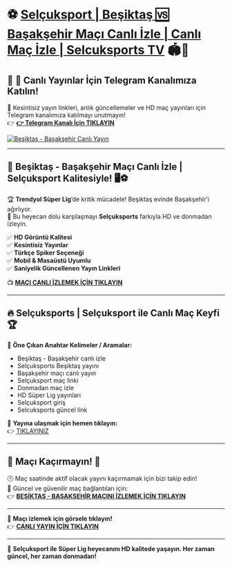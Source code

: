# ⚽ **[Selçuksport | Beşiktaş 🆚 Başakşehir Maçı Canlı İzle | Canlı Maç İzle | Selcuksports TV](https://www.selcuk.site)** 🏟️📡  

## 📲 **📢 Canlı Yayınlar İçin Telegram Kanalımıza Katılın!**  
🎯 Kesintisiz yayın linkleri, anlık güncellemeler ve HD maç yayınları için Telegram kanalımıza katılmayı unutmayın!  
👉 **[👉 Telegram Kanalı İçin TIKLAYIN](https://t.me/+gAaD6HFJuldlZGNk)**  

[![Beşiktaş - Başakşehir Canlı Yayın](https://i.postimg.cc/ZnDXFQ0F/750x200.jpg)](https://www.selcuk.site)  

---

## 🎥 **Beşiktaş - Başakşehir Maçı Canlı İzle | Selçuksport Kalitesiyle!** 🖥️⚽  

🏆 **Trendyol Süper Lig**’de kritik mücadele! Beşiktaş evinde Başakşehir'i ağırlıyor.  
📡 Bu heyecan dolu karşılaşmayı **Selçuksports** farkıyla HD ve donmadan izleyin.  

✅ **HD Görüntü Kalitesi**  
✅ **Kesintisiz Yayınlar**  
✅ **Türkçe Spiker Seçeneği**  
✅ **Mobil & Masaüstü Uyumlu**  
✅ **Saniyelik Güncellenen Yayın Linkleri**  

📺 **[MAÇI CANLI İZLEMEK İÇİN TIKLAYIN](https://www.selcuk.site)**  

---

## 🔥 **Selçuksports | Selçuksport ile Canlı Maç Keyfi** 🏆  

📌 **Öne Çıkan Anahtar Kelimeler / Aramalar:**  
- Beşiktaş - Başakşehir canlı izle  
- Selçuksports Beşiktaş yayını  
- Başakşehir maçı canlı yayın  
- Selçuksport maç linki  
- Donmadan maç izle  
- HD Süper Lig yayınları  
- Selçuksport giriş  
- Selcuksports güncel link  

🎯 **Yayına ulaşmak için hemen tıklayın:**  
👉 [TIKLAYINIZ](https://www.selcuk.site)  

---

## 🛑 **Maçı Kaçırmayın!** 🎯  
🕒 Maç saatinde aktif olacak yayını kaçırmamak için bizi takip edin!  
🔗 Güncel ve güvenilir maç bağlantıları için:  
👉 **[BEŞİKTAŞ - BAŞAKŞEHİR MAÇINI İZLEMEK İÇİN TIKLAYIN](https://www.selcuk.site)**  

---

📢 **Maçı izlemek için görsele tıklayın!**  
👉 **[CANLI YAYIN İÇİN TIKLAYIN](https://www.selcuk.site)**  

---

🎉 **Selçuksport ile Süper Lig heyecanını HD kalitede yaşayın. Her zaman güncel, her zaman donmadan!**
